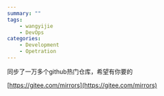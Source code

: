 ```yaml
---
summary: ""
tags:
    - wangyijie
    - DevOps
categories:
    - Development
    - Opetration
---
```

同步了一万多个github热门仓库，希望有你要的
<!--more-->
[https://gitee.com/mirrors](https://gitee.com/mirrors)
